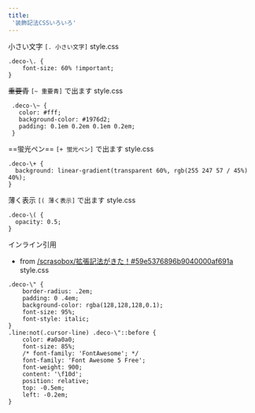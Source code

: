 ```yaml
---
title:
 '装飾記法CSSいろいろ'
---
```


小さい文字 `[. 小さい文字]`
style.css

```
.deco-\. {
	font-size: 60% !important;
}
```


~~重要青~~ `[~ 重要青]` で出ます
style.css

```
 .deco-\~ {
   color: #fff;
   background-color: #1976d2;
   padding: 0.1em 0.2em 0.1em 0.2em;
 }
```


==蛍光ペン== `[+ 蛍光ペン]` で出ます
style.css

```
.deco-\+ {
  background: linear-gradient(transparent 60%, rgb(255 247 57 / 45%) 40%);
} 

```


薄く表示 `[( 薄く表示]` で出ます
style.css

```
.deco-\( {
  opacity: 0.5;
} 
```


インライン引用
- from [/scrasobox/拡張記法がきた！#59e5376896b9040000af691a](https://scrapbox.io/scrasobox/拡張記法がきた！#59e5376896b9040000af691a)
style.css

```
.deco-\" {
  	border-radius: .2em;
  	padding: 0 .4em;
  	background-color: rgba(128,128,128,0.1); 
  	font-size: 95%;
  	font-style: italic;
}
.line:not(.cursor-line) .deco-\"::before { 
  	color: #a0a0a0;
  	font-size: 85%; 
  	/* font-family: 'FontAwesome'; */
  	font-family: 'Font Awesome 5 Free';
  	font-weight: 900;
  	content: '\f10d';
    position: relative;
    top: -0.5em;
    left: -0.2em;
}
```


